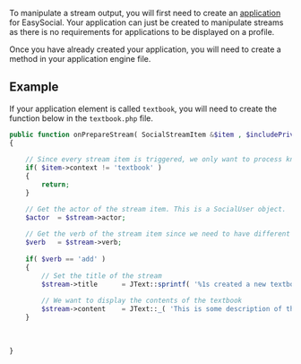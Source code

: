 To manipulate a stream output, you will first need to create an [application](/developers/applications/getting_started) for  EasySocial. Your application can just be created to manipulate streams as there is no requirements for applications to be displayed on a profile.

Once you have already created your application, you will need to create a method in your application engine file.

## Example
If your application element is called `textbook`, you will need to create the function below in the `textbook.php` file.

```php
public function onPrepareStream( SocialStreamItem &$item , $includePrivacy = true )
{
	
	// Since every stream item is triggered, we only want to process known context.
	if( $item->context != 'textbook' )
	{
		return;
	}

	// Get the actor of the stream item. This is a SocialUser object.
	$actor 	= $stream->actor;
	
	// Get the verb of the stream item since we need to have different outputs based on the verb.
	$verb 	= $stream->verb;
	
	if( $verb == 'add' )
	{
		// Set the title of the stream
		$stream->title 		= JText::sprintf( '%1s created a new textbook' , $actor->getName() );
		
		// We want to display the contents of the textbook
		$stream->content 	= JText::_( 'This is some description of the book that the actor have just created!' );
	}
	
	
	
}
```